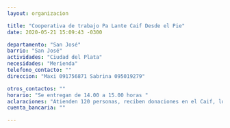 ```yaml
---
layout: organizacion

title: "Cooperativa de trabajo Pa Lante Caif Desde el Pie"
date: 2020-05-21 15:09:43 -0300

departamento: "San José"
barrio: "San José"
actividades: "Ciudad del Plata"
necesidades: "Merienda"
telefono_contacto: ""
direccion: "Maxi 091756871 Sabrina 095019279"

otros_contactos: ""
horario: "Se entregan de 14.00 a 15.00 horas "
aclaraciones: "Atienden 120 personas, reciben donaciones en el Caif, los  días de merienda están desde las 12.00 horas.  "
cuenta_bancaria: ""

---
```

